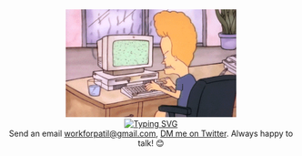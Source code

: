 <div align="center">
    <img width="300px" alt="dog-funny" src="https://raw.githubusercontent.com/the-vaibhav/the-vaibhav/main/images/butthead.gif">
</div>

<div align="center">
    <a href="https://git.io/typing-svg"><img src="https://readme-typing-svg.herokuapp.com?font=Noto+Sans&weight=700&size=28&pause=2000&color=982CF7&center=true&vCenter=true&width=435&lines=Vaibhav+Mhaske;+%E0%A4%B5%E0%A5%88%E0%A4%AD%E0%A4%B5+%E0%A4%AE%E0%A5%8D%E0%A4%B9%E0%A4%B8%E0%A5%8D%E0%A4%95%E0%A5%87" alt="Typing SVG" /></a>
</div>
<div align="center">
    Send an email <a href="mailto:workforpatil@gmail.com">workforpatil@gmail.com</a>, 
    <a href="https://twitter.com/messages/compose?recipient_id=1691701035633627136">DM me on Twitter</a>.
    Always happy to talk! 😊
</div>
